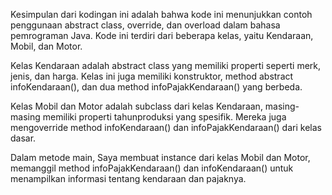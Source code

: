 Kesimpulan dari kodingan ini adalah bahwa kode ini menunjukkan contoh penggunaan abstract class, override, dan overload dalam bahasa pemrograman Java. Kode ini terdiri dari beberapa kelas, yaitu Kendaraan, Mobil, dan Motor.

Kelas Kendaraan adalah abstract class yang memiliki properti seperti merk, jenis, dan harga. Kelas ini juga memiliki konstruktor, method abstract infoKendaraan(), dan dua method infoPajakKendaraan() yang berbeda.

Kelas Mobil dan Motor adalah subclass dari kelas Kendaraan, masing-masing memiliki properti tahunproduksi yang spesifik. Mereka juga mengoverride method infoKendaraan() dan infoPajakKendaraan() dari kelas dasar.

Dalam metode main, Saya membuat instance dari kelas Mobil dan Motor, memanggil method infoPajakKendaraan() dan infoKendaraan() untuk menampilkan informasi tentang kendaraan dan pajaknya.
